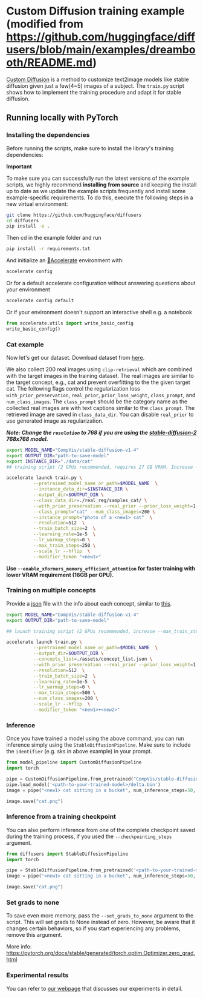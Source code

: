 # Custom Diffusion training example (modified from https://github.com/huggingface/diffusers/blob/main/examples/dreambooth/README.md)

[Custom Diffusion](https://arxiv.org/abs/2212.04488) is a method to customize text2image models like stable diffusion given just a few(4~5) images of a subject.
The `train.py` script shows how to implement the training procedure and adapt it for stable diffusion.


## Running locally with PyTorch

### Installing the dependencies

Before running the scripts, make sure to install the library's training dependencies:

**Important**

To make sure you can successfully run the latest versions of the example scripts, we highly recommend **installing from source** and keeping the install up to date as we update the example scripts frequently and install some example-specific requirements. To do this, execute the following steps in a new virtual environment:
```bash
git clone https://github.com/huggingface/diffusers
cd diffusers
pip install -e .
```

Then cd in the example folder and run
```bash
pip install -r requirements.txt
```

And initialize an [🤗Accelerate](https://github.com/huggingface/accelerate/) environment with:

```bash
accelerate config
```

Or for a default accelerate configuration without answering questions about your environment

```bash
accelerate config default
```

Or if your environment doesn't support an interactive shell e.g. a notebook

```python
from accelerate.utils import write_basic_config
write_basic_config()
```

### Cat example

Now let's get our dataset. Download dataset from [here](https://www.cs.cmu.edu/~custom-diffusion/assets/data.zip). 

We also collect 200 real images using `clip-retrieval` which are combined with the target images in the training dataset. The real images are similar to the target concept, e.g., cat and prevent overfitting to the the given target cat. The following flags control the regularization loss `with_prior_preservation`, `real_prior`, `prior_loss_weight`, `class_prompt`, and `num_class_images`. The `class_prompt` should be the category name as the collected real images are with text captions similar to the `class_prompt`. The retrieved image are saved in `class_data_dir`. You can disable `real_prior` to use generated image as regularization.

**___Note: Change the `resolution` to 768 if you are using the [stable-diffusion-2](https://huggingface.co/stabilityai/stable-diffusion-2) 768x768 model.___**

```bash
export MODEL_NAME="CompVis/stable-diffusion-v1-4"
export OUTPUT_DIR="path-to-save-model"
export INSTANCE_DIR="./data/cat"
## training script (2 GPUs recommended, requires 27 GB VRAM. Increase --max_train_steps to 500 if training on 1 GPU)

accelerate launch train.py \
          --pretrained_model_name_or_path=$MODEL_NAME  \
          --instance_data_dir=$INSTANCE_DIR \
          --output_dir=$OUTPUT_DIR \
          --class_data_dir=./real_reg/samples_cat/ \
          --with_prior_preservation --real_prior --prior_loss_weight=1.0 \
          --class_prompt="cat" --num_class_images=200 \
          --instance_prompt="photo of a <new1> cat"  \
          --resolution=512  \
          --train_batch_size=2  \
          --learning_rate=1e-5  \
          --lr_warmup_steps=0 \
          --max_train_steps=250 \
          --scale_lr --hflip  \
          --modifier_token "<new1>"
```

**Use `--enable_xformers_memory_efficient_attention` for faster training with lower VRAM requirement (16GB per GPU).**


### Training on multiple concepts

Provide a [json](https://github.com/adobe-research/custom-diffusion/blob/main/assets/concept_list.json) file with the info about each concept, similar to [this](https://github.com/ShivamShrirao/diffusers/blob/main/examples/dreambooth/train_dreambooth.py).

```bash
export MODEL_NAME="CompVis/stable-diffusion-v1-4"
export OUTPUT_DIR="path-to-save-model"

## launch training script (2 GPUs recommended, increase --max_train_steps to 1000 if 1 GPU)

accelerate launch train.py \
          --pretrained_model_name_or_path=$MODEL_NAME  \
          --output_dir=$OUTPUT_DIR \
          --concepts_list=./assets/concept_list.json \
          --with_prior_preservation --real_prior --prior_loss_weight=1.0 \
          --resolution=512  \
          --train_batch_size=2  \
          --learning_rate=1e-5  \
          --lr_warmup_steps=0 \
          --max_train_steps=500 \
          --num_class_images=200 \
          --scale_lr --hflip  \
          --modifier_token "<new1>+<new2>" 
```


### Inference

Once you have trained a model using the above command, you can run inference simply using the `StableDiffusionPipeline`. Make sure to include the `identifier` (e.g. sks in above example) in your prompt.

```python
from model_pipeline import CustomDiffusionPipeline
import torch

pipe = CustomDiffusionPipeline.from_pretrained("CompVis/stable-diffusion-v1-4", torch_dtype=torch.float16).to("cuda")
pipe.load_model('<path-to-your-trained-model>/delta.bin')
image = pipe("<new1> cat sitting in a bucket", num_inference_steps=50, guidance_scale=7.5, eta=1.).images[0]

image.save("cat.png")
```

### Inference from a training checkpoint

You can also perform inference from one of the complete checkpoint saved during the training process, if you used the `--checkpointing_steps` argument. 

```python
from diffusers import StableDiffusionPipeline
import torch

pipe = StableDiffusionPipeline.from_pretrained('<path-to-your-trained-model>/checkpoint-<step>', torch_dtype=torch.float16).to("cuda")
image = pipe("<new1> cat sitting in a bucket", num_inference_steps=50, guidance_scale=7.5, eta=1.).images[0]

image.save("cat.png")
```

### Set grads to none

To save even more memory, pass the `--set_grads_to_none` argument to the script. This will set grads to None instead of zero. However, be aware that it changes certain behaviors, so if you start experiencing any problems, remove this argument.

More info: https://pytorch.org/docs/stable/generated/torch.optim.Optimizer.zero_grad.html

### Experimental results
You can refer to [our webpage](https://www.cs.cmu.edu/~custom-diffusion/) that discusses our experiments in detail. 